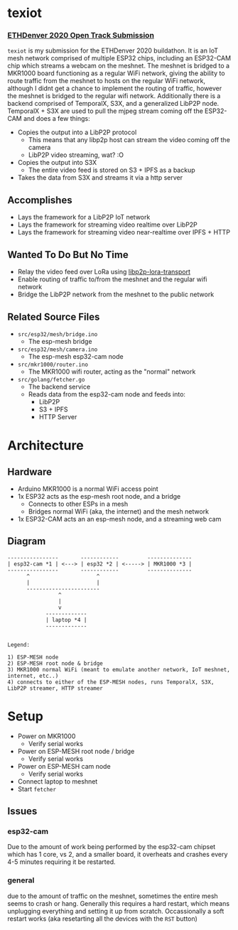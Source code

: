 # texiot

### [ETHDenver 2020 Open Track Submission](https://alchemy-xdai.daostack.io/dao/0xe248a76a4a84667c859eb51b9af6dea29e52f139/crx/proposal/0x83ee53df2ffc65dc446a6fcbd8156bfc01c75481845965533e49054d1735ff06/competition/submission/0x891ca9aae2ad19c6027318293b3c3a7c9f003fb0cdeefbb0501139b5c996383a)

`texiot` is my submission for the ETHDenver 2020 buildathon. It is an IoT mesh network comprised of multiple ESP32 chips, including an ESP32-CAM chip which streams a webcam on the meshnet. The meshnet is bridged to a MKR1000 board functioning as a regular WiFi network, giving the ability to route traffic from the meshnet to hosts on the regular WiFi network, although I didnt get a chance to implement the routing of traffic, however the meshnet is bridged to the regular wifi network. Additionally there is a backend comprised of TemporalX, S3X, and a generalized LibP2P node. TemporalX + S3X are used to pull the mjpeg stream coming off the ESP32-CAM and does a few things:

* Copies the output into a LibP2P protocol
  * This means that any libp2p host can stream the video coming off the camera
  * LibP2P video streaming, wat? :O
* Copies the output into S3X
  * The entire video feed is stored on S3 + IPFS as a backup
* Takes the data from S3X and streams it via a http server

## Accomplishes

* Lays the framework for a LibP2P IoT network
* Lays the framework for streaming video realtime over LibP2P
* Lays the framework for streaming video near-realtime over IPFS + HTTP

## Wanted To Do But No Time

* Relay the video feed over LoRa using [libp2p-lora-transport](https://github.com/RTradeLtd/libp2p-lora-transport)
* Enable routing of traffic to/from the meshnet and the regular wifi network
* Bridge the LibP2P network from the meshnet to the public network

## Related Source Files

* `src/esp32/mesh/bridge.ino`
  * The esp-mesh bridge
* `src/esp32/mesh/camera.ino`
  * The esp-mesh esp32-cam node
* `src/mkr1000/router.ino`
  * The MKR1000 wifi router, acting as the "normal" network
* `src/golang/fetcher.go`
  * The backend service
  * Reads data from the esp32-cam node and feeds into:
    * LibP2P
    * S3 + IPFS
    * HTTP Server

# Architecture

## Hardware

* Arduino MKR1000 is a normal WiFi access point
* 1x ESP32 acts as the esp-mesh root node, and a bridge
  * Connects to other ESPs in a mesh
  * Bridges normal WiFi (aka, the internet) and the mesh network
* 1x ESP32-CAM acts an an esp-mesh node, and a streaming web cam

## Diagram

```
----------------       ------------         --------------
| esp32-cam *1 | <---> | esp32 *2 | <-----> | MKR1000 *3 |
----------------       ------------         --------------
      ^                     ^
      |                     |
      -----------------------
                ^
                |
                v           
            -------------
            | laptop *4 |
            -------------


Legend:

1) ESP-MESH node
2) ESP-MESH root node & bridge
3) MKR1000 normal WiFi (meant to emulate another network, IoT meshnet, internet, etc..)
4) connects to either of the ESP-MESH nodes, runs TemporalX, S3X, LibP2P streamer, HTTP streamer
```


# Setup

* Power on MKR1000
  * Verify serial works
* Power on ESP-MESH root node / bridge
  * Verify serial works
* Power on ESP-MESH cam node
  * Verify serial works
* Connect laptop to meshnet
* Start `fetcher`

## Issues

### esp32-cam

Due to the amount of work being performed by the esp32-cam chipset which has 1 core, vs 2, and a smaller board, it overheats and crashes every 4-5 minutes requiring it be restarted. 

### general

due to the amount of traffic on the meshnet, sometimes the entire mesh seems to crash or hang. Generally this requires a hard restart, which means unplugging everything and setting it up from scratch. Occassionally a soft restart works (aka resetarting all the devices with the `RST` button)